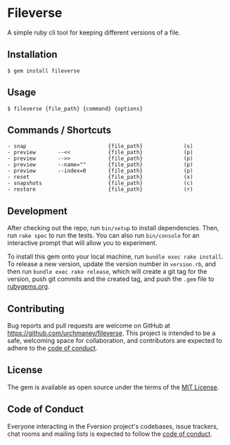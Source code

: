 # Fileverse

A simple ruby cli tool for keeping different versions of a file.

## Installation

    $ gem install fileverse

## Usage

    $ fileverse {file_path} {command} {options}

## Commands / Shortcuts
    - snap                          {file_path}             (s)
    - preview       --<<            {file_path}             (p)
    - preview       -->>            {file_path}             (p)
    - preview       --name=""       {file_path}             (p)
    - preview       --index=0       {file_path}             (p)
    - reset                         {file_path}             (x)
    - snapshots                     {file_path}             (c)
    - restore                       {file_path}             (r)

## Development

After checking out the repo, run `bin/setup` to install dependencies. Then, run `rake spec` to run the tests. You can also run `bin/console` for an interactive prompt that will allow you to experiment.

To install this gem onto your local machine, run `bundle exec rake install`. To release a new version, update the version number in `version.rb`, and then run `bundle exec rake release`, which will create a git tag for the version, push git commits and the created tag, and push the `.gem` file to [rubygems.org](https://rubygems.org).

## Contributing

Bug reports and pull requests are welcome on GitHub at https://github.com/urchmaney/fileverse. This project is intended to be a safe, welcoming space for collaboration, and contributors are expected to adhere to the [code of conduct](https://github.com/[USERNAME]/fileverse/blob/master/CODE_OF_CONDUCT.md).

## License

The gem is available as open source under the terms of the [MIT License](https://opensource.org/licenses/MIT).

## Code of Conduct

Everyone interacting in the Fversion project's codebases, issue trackers, chat rooms and mailing lists is expected to follow the [code of conduct](https://github.com/[USERNAME]/fversion/blob/master/CODE_OF_CONDUCT.md).
